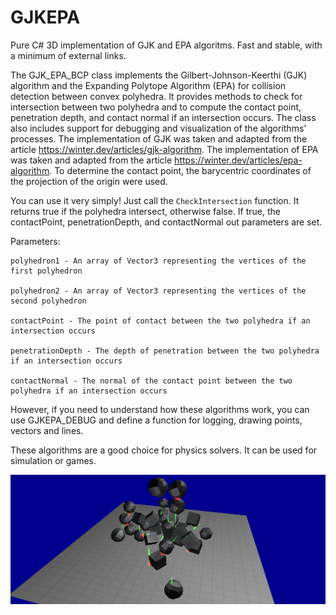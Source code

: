 # GJKEPA
Pure C# 3D implementation of GJK and EPA algoritms. Fast and stable, with a minimum of external links. 

The GJK_EPA_BСP class implements the Gilbert-Johnson-Keerthi (GJK) algorithm and the Expanding Polytope Algorithm (EPA) for collision detection between convex polyhedra.
It provides methods to check for intersection between two polyhedra and to compute the contact point, penetration depth, and contact normal if an intersection occurs.
The class also includes support for debugging and visualization of the algorithms' processes.
The implementation of GJK was taken and adapted from the article https://winter.dev/articles/gjk-algorithm.
The implementation of EPA was taken and adapted from the article https://winter.dev/articles/epa-algorithm.
To determine the contact point, the barycentric coordinates of the projection of the origin were used.

You can use it very simply! Just call the `CheckIntersection` function. It returns true if the polyhedra intersect, otherwise false. If true, the contactPoint, penetrationDepth, and contactNormal out parameters are set.

Parameters:
```
polyhedron1 - An array of Vector3 representing the vertices of the first polyhedron

polyhedron2 - An array of Vector3 representing the vertices of the second polyhedron

contactPoint - The point of contact between the two polyhedra if an intersection occurs

penetrationDepth - The depth of penetration between the two polyhedra if an intersection occurs

contactNormal - The normal of the contact point between the two polyhedra if an intersection occurs
```

However, if you need to understand how these algorithms work, you can use GJKEPA_DEBUG and define a function for logging, drawing points, vectors and lines.

These algorithms are a good choice for physics solvers. It can be used for simulation or games.

![Example of using](https://github.com/exatb/GJKEPA/blob/main/screen.jpg)
